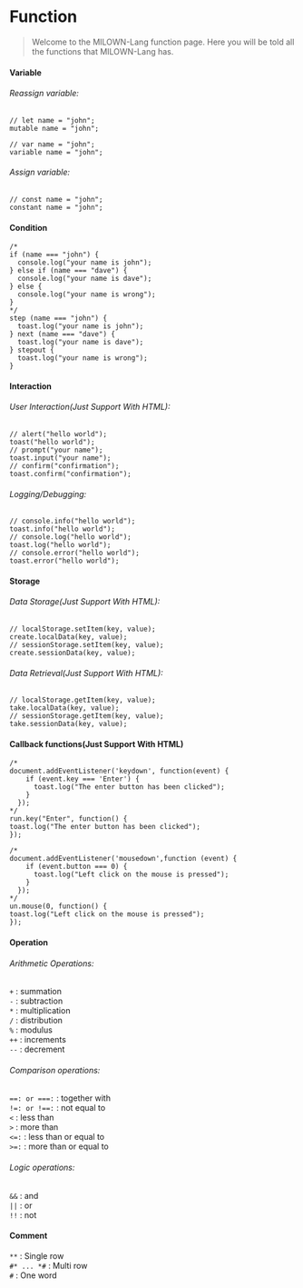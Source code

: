 # Function
> Welcome to the MILOWN-Lang function page. Here you will be told all the functions that MILOWN-Lang has.
#### Variable
###### Reassign variable:
```
// let name = "john";
mutable name = "john";
```
```
// var name = "john";
variable name = "john";
```
###### Assign variable:
```
// const name = "john";
constant name = "john";
```
#### Condition
```
/*
if (name === "john") {
  console.log("your name is john");
} else if (name === "dave") {
  console.log("your name is dave");
} else {
  console.log("your name is wrong");
}
*/  
step (name === "john") {
  toast.log("your name is john");
} next (name === "dave") {
  toast.log("your name is dave");
} stepout {
  toast.log("your name is wrong");
}
```
#### Interaction
###### User Interaction(Just Support With HTML):
```
// alert("hello world");
toast("hello world");
// prompt("your name");
toast.input("your name");
// confirm("confirmation");
toast.confirm("confirmation");
```
###### Logging/Debugging:
```
// console.info("hello world");
toast.info("hello world");
// console.log("hello world");
toast.log("hello world");
// console.error("hello world");
toast.error("hello world");
```
#### Storage
###### Data Storage(Just Support With HTML):
```
// localStorage.setItem(key, value);
create.localData(key, value);
// sessionStorage.setItem(key, value);
create.sessionData(key, value);
```
###### Data Retrieval(Just Support With HTML):
```
// localStorage.getItem(key, value);
take.localData(key, value);
// sessionStorage.getItem(key, value);
take.sessionData(key, value);
```
#### Callback functions(Just Support With HTML)
```
/*
document.addEventListener('keydown', function(event) {
    if (event.key === 'Enter') {
      toast.log("The enter button has been clicked");
    }
  });
*/  
run.key("Enter", function() {
toast.log("The enter button has been clicked");
});
```
```
/*
document.addEventListener('mousedown',function (event) {
    if (event.button === 0) {
      toast.log("Left click on the mouse is pressed");
    }
  });
*/
un.mouse(0, function() {
toast.log("Left click on the mouse is pressed");
});
```
#### Operation
###### Arithmetic Operations:
```+``` : summation  
```-``` : subtraction  
```*``` : multiplication  
```/``` : distribution  
```%``` : modulus  
```++``` : increments  
```--``` : decrement  
###### Comparison operations:
```==: or ===:``` : together with  
```!=: or !==:``` : not equal to  
```<``` : less than  
```>``` : more than  
```<=:``` : less than or equal to  
```>=:``` : more than or equal to
###### Logic operations:
```&&``` : and  
```||``` : or  
```!!``` : not  
#### Comment
```**``` : Single row   
```#* ... *#``` : Multi row   
```#``` : One word   
